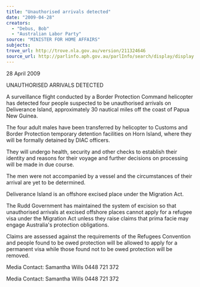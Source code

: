 ```yaml
---
title: "Unauthorised arrivals detected"
date: "2009-04-28"
creators:
  - "Debus, Bob"
  - "Australian Labor Party"
source: "MINISTER FOR HOME AFFAIRS"
subjects:
trove_url: http://trove.nla.gov.au/version/211324646
source_url: http://parlinfo.aph.gov.au/parlInfo/search/display/display.w3p;query=Id%3A%22media/pressrel/3552504%22
---
```


 

 28 April 2009 

 UNAUTHORISED ARRIVALS DETECTED 

 A surveillance flight conducted by a Border Protection Command helicopter has detected  four people suspected to be unauthorised arrivals on Deliverance Island, approximately 30  nautical miles off the coast of Papua New Guinea. 

 The four adult males have been transferred by helicopter to Customs and Border Protection  temporary detention facilities on Horn Island, where they will be formally detained by DIAC  officers. 

 They will undergo health, security and other checks to establish their identity and reasons for  their voyage and further decisions on processing will be made in due course. 

 The men were not accompanied by a vessel and the circumstances of their arrival are yet to  be determined. 

 Deliverance Island is an offshore excised place under the Migration Act. 

 The Rudd Government has maintained the system of excision so that unauthorised arrivals at  excised offshore places cannot apply for a refugee visa under the Migration Act unless they  raise claims that prima facie may engage Australia's protection  obligations. 

 Claims are assessed against the requirements of the Refugees Convention and people found  to be owed protection will be allowed to apply for a permanent visa while those found not to  be owed protection will be removed. 

 Media Contact: Samantha Wills 0448 721 372 

 Media Contact: Samantha Wills 0448 721 372 

 

